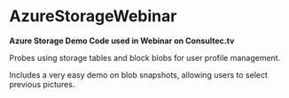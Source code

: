AzureStorageWebinar
===================

**Azure Storage Demo Code used in Webinar on Consultec.tv**

Probes using storage tables and block blobs for user profile management.

Includes a very easy demo on blob snapshots, allowing users to select previous pictures.
